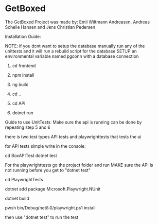 # GetBoxed
The GetBoxed Project was made by:
Emil Wiltmann Andreasen,
Andreas Schelle Hansen and
Jens Christian Pedersen

Installation Guide:

NOTE: if you dont want to setup the database manually run any of the unittests and it will run a rebuild script for the database
SETUP an environmental variable named pgconn with a database connection

1. cd frontend

2. npm install

3.  ng build

4.  cd ..

5.  cd API

6.  dotnet run

Guide to use UnitTests:
Make sure the api is running can be done by repeating step 5 and 6

there is two test types API tests and playwrighttests that tests the ui

for API tests simple write in the console:

cd BoxAPITest
dotnet test

For the playwrighttests go the project folder and run MAKE sure the API is not running before you get to "dotnet test"

cd PlaywrightTests

dotnet add package Microsoft.Playwright.NUnit

dotnet build

pwsh bin/Debug/net8.0/playwright.ps1 install

then use "dotnet test" to run the test
